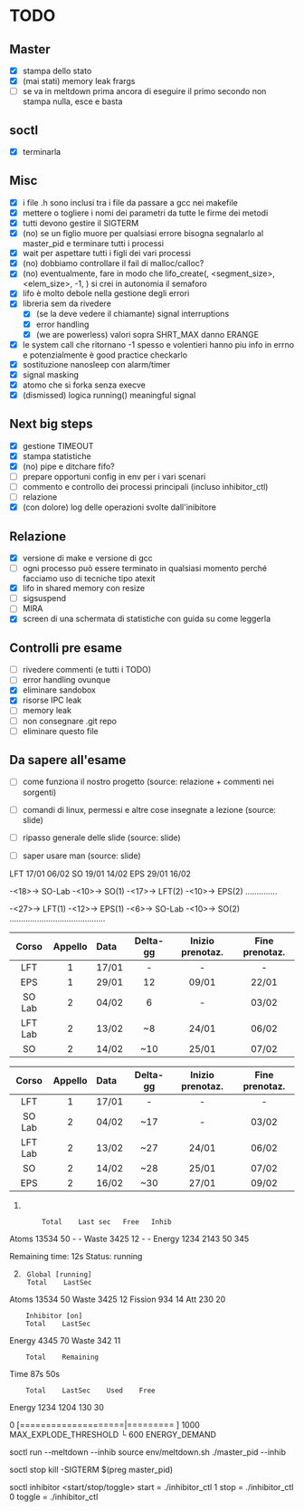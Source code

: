 # TODO

## Master
- [x] stampa dello stato
- [x] (mai stati) memory leak frargs
- [ ] se va in meltdown prima ancora di eseguire il primo secondo non stampa nulla, esce e basta

## soctl
- [x] terminarla

## Misc
- [x] i file .h sono inclusi tra i file da passare a gcc nei makefile
- [x] mettere o togliere i nomi dei parametri da tutte le firme dei metodi
- [x] tutti devono gestire il SIGTERM
- [x] (no) se un figlio muore per qualsiasi errore bisogna segnalarlo al master_pid e terminare tutti i processi
- [x] wait per aspettare tutti i figli dei vari processi
- [x] (no) dobbiamo controllare il fail di malloc/calloc?
- [x] (no) eventualmente, fare in modo che lifo_create(<lifo>, <segment_size>, <elem_size>, -1, <ignored>) si crei in autonomia il semaforo
- [x] lifo è molto debole nella gestione degli errori
- [x] libreria sem da rivedere
  - [x] (se la deve vedere il chiamante) signal interruptions
  - [x] error handling
  - [x] (we are powerless) valori sopra SHRT_MAX danno ERANGE
- [x] le system call che ritornano -1 spesso e volentieri hanno piu info in errno e potenzialmente è good practice checkarlo
- [x] sostituzione nanosleep con alarm/timer
- [x] signal masking
- [x] atomo che si forka senza execve
- [x] (dismissed) logica running() meaningful signal

## Next big steps
- [x] gestione TIMEOUT
- [x] stampa statistiche
- [x] (no) pipe e ditchare fifo?
- [ ] prepare opportuni config in env per i vari scenari
- [ ] commento e controllo dei processi principali (incluso inhibitor_ctl)
- [ ] relazione
- [x] (con dolore) log delle operazioni svolte dall'inibitore

## Relazione
- [x] versione di make e versione di gcc
- [ ] ogni processo può essere terminato in qualsiasi momento perché facciamo uso di tecniche tipo atexit
- [x] lifo in shared memory con resize
- [ ] sigsuspend
- [ ] MIRA
- [x] screen di una schermata di statistiche con guida su come leggerla

## Controlli pre esame
- [ ] rivedere commenti (e tutti i TODO)
- [ ] error handling ovunque
- [x] eliminare sandobox
- [x] risorse IPC leak
- [ ] memory leak
- [ ] non consegnare .git repo
- [ ] eliminare questo file

## Da sapere all'esame
- [ ] come funziona il nostro progetto (source: relazione + commenti nei sorgenti)
- [ ] comandi di linux, permessi e altre cose insegnate a lezione (source: slide)
- [ ] ripasso generale delle slide (source: slide)
- [ ] saper usare man (source: slide)


LFT     17/01   06/02
SO      19/01   14/02
EPS     29/01   16/02

-<18>-> SO-Lab -<10>-> SO(1) -<17>-> LFT(2) -<10>-> EPS(2)
                                            ..............

-<27>-> LFT(1) -<12>-> EPS(1) -<6>-> SO-Lab -<10>-> SO(2)
               .......................................... 


|  Corso  | Appello | Data  | Delta-gg | Inizio prenotaz. | Fine prenotaz. |
|:-------:|:-------:|:------|:--------:|:----------------:|:--------------:|
|   LFT   |    1    | 17/01 |    -     |        -         |       -        |
|   EPS   |    1    | 29/01 |    12    |      09/01       |     22/01      |
| SO Lab  |    2    | 04/02 |    6     |        -         |     03/02      |
| LFT Lab |    2    | 13/02 |    ~8    |      24/01       |     06/02      |
|   SO    |    2    | 14/02 |   ~10    |      25/01       |     07/02      |



|  Corso  | Appello | Data  | Delta-gg | Inizio prenotaz. | Fine prenotaz. |
|:-------:|:-------:|:------|:--------:|:----------------:|:--------------:|
|   LFT   |    1    | 17/01 |    -     |        -         |       -        |
| SO Lab  |    2    | 04/02 |   ~17    |        -         |     03/02      |
| LFT Lab |    2    | 13/02 |   ~27    |      24/01       |     06/02      |
|   SO    |    2    | 14/02 |   ~28    |      25/01       |     07/02      |
|   EPS   |    2    | 16/02 |   ~30    |      27/01       |     09/02      |







1)

            Total    Last sec   Free   Inhib
Atoms       13534    50         -      -
Waste       3425     12         -      -
Energy      1234     2143       50     345

Remaining time: 12s
Status: running






2)
        Global [running]
        Total    LastSec
Atoms   13534    50
Waste   3425     12
Fission 934      14
Att     230      20

        Inhibitor [on]
        Total    LastSec
Energy  4345     70
Waste   342      11

        Total    Remaining
Time    87s      50s

        Total    LastSec    Used    Free
Energy  1234     1204       130     30








0 [====================|=========       ] 1000  MAX_EXPLODE_THRESHOLD
└ 600                       ENERGY_DEMAND







soctl run --meltdown --inhib
    source env/meltdown.sh
    ./master_pid --inhib

soctl stop
    kill -SIGTERM $(preg master_pid)

soctl inhibitor <start/stop/toggle>
    start  = ./inhibitor_ctl 1
    stop   = ./inhibitor_ctl 0
    toggle = ./inhibitor_ctl
